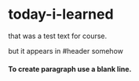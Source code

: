 # today-i-learned
that was a test text for course.

but it appears in #header somehow

#### To create paragraph use a blank line.
